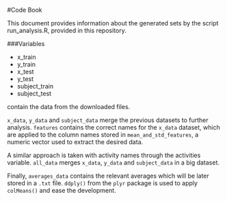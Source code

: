 #Code Book

This document provides information about the generated sets by the script run_analysis.R, provided in this repository.

###Variables
+ x_train
+ y_train
+ x_test
+ y_test
+ subject_train
+ subject_test
 
contain the data from the downloaded files.


`x_data`, `y_data` and `subject_data` merge the previous datasets to further analysis.
`features` contains the correct names for the `x_data` dataset, which are applied to the column names stored in `mean_and_std_features`, a numeric vector used to extract the desired data.

A similar approach is taken with activity names through the activities variable.
`all_data` merges `x_data`, `y_data` and `subject_data` in a big dataset.

Finally, `averages_data` contains the relevant averages which will be later stored in a `.txt` file. `ddply()` from the `plyr` package is used to apply `colMeans()` and ease the development.
